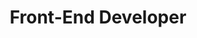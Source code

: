 ---
layout: work-with-us-layout

title: Front-End Developer

description: At Fields of View, we design games and simulations to make better policy.<br><br>A front-end developer at Fields of View will work on various projects, developing tools as per the project requirements and providing assistance to the other teams in developing digital content. The ability to estimate development time and the ability to adapt to deliver reliable quality code is highly valued.<br><br>Fields of View is an interdisciplinary group - therefore, the developer is expected to work with people from diverse backgrounds. The developer will be working on multiple projects - therefore, ability to switch contexts, and deliver according to timelines is a must.<br><br>We are a not-for-profit research organisation and the position is based in Bangalore. Women developers are encouraged to apply.<br><br>For details of remuneration and any other information, please mail <a href = "mailto:work@fieldsofview.in?subject=Application for the position of Programmer" class="mailid">work@fieldsofview.in</a> with your CV.

skills: <h5><b>Basics&#58;</b></h5><ul><li>Git</li><li>Ability to work with UNIX / Linux with ease</li><li>Databases PostgreSQL and MySQL</li><li>HTML/CSS/JS</li><li>AJAX/jQuery</li><li>Django/Ruby on Rails/NodeJS</li><li>PHP</li></ul><h5><b>Bonus points for&#58;</b></h5><ul><li>Being up-to-date with the latest technologies and concepts in software design.</li><li>Examples of scalable, clean, collaborative and maintainable code.</li><li>Ability to use existing plug-ins and frameworks effectively.</li><li>Contributor to a popular open source project.</li><li>Basic system administration to maintain a web server and database management.</li><li>Scripting&#58; BASH/Python/Perl</li>

ide: intern

tag: Intern

category: jd

permalink: /projects/work-with-us/programmer/
---